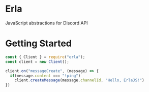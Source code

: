 # Erla
JavaScript abstractions for Discord API

# Getting Started
```js
const { Client } = require("erla");
const client = new Client();

client.on("messageCreate", (message) => {
  if(message.content === "!ping")
    client.createMessage(message.channelId, "Hello, ErlaJS!")
})
```
